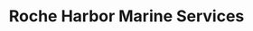 ---
title: "Roche Harbor Marine Services"
url: /friday-harbor/roche-harbor-marine-services/
shop: boat
---